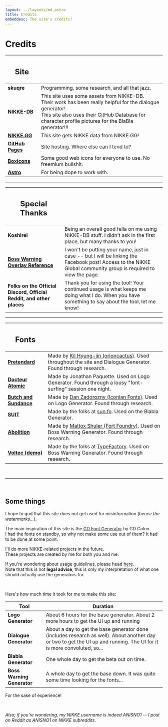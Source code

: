 ```yaml
---
layout: ../layouts/md.astro
title: Credits
embeddesc: The site's credits!
---
```


# Credits

| <h2>Site</h2> | |
| --- | --- |
| **skuqre** | Programming, some research, and all that jazz. |
| [**NIKKE-DB**](https://nikke-db.pages.dev) | This site uses some assets from NIKKE-DB.<br>Their work has been really helpful for the dialogue generator!<br>This site also uses their GitHub Database for character profile pictures for the BlaBla generator!!! |
| [**NIKKE.GG**](https://nikke.gg) | This site gets NIKKE data from NIKKE.GG! |
| [**GitHub Pages**](https://pages.github.com) | Site hosting. Where else can I tend to? |
| [**Boxicons**](https://boxicons.com) | Some good web icons for everyone to use. No freemium bullshit. |
| [**Astro**](https://astro.build) | For being dope to work with. |

---

| <h2>Special Thanks</h2> | |
| --- | --- |
| **Koshirei** | Being an overall good fella on me using NIKKE-DB stuff. I didn't ask in the first place, but many thanks to you! |
| [**Boss Warning Overlay Reference**](https://www.facebook.com/groups/1103225033747263/permalink/1632637744139320/?mibextid=Nif5oz) | I won't be putting your name, just in case -- but I will be linking the Facebook post! Access to the NIKKE Global community group is required to view the page. |
| **Folks on the Official Discord, Official Reddit, and other places** | Thank you for using the tool! Your continued usage is what keeps me doing what I do. When you have something to say about the tool, let me know! |

---

| <h2>Fonts</h2> | |
| --- | --- |
| [**Pretendard**](https://cactus.tistory.com/306) | Made by [Kil Hyung-jin (orioncactus)](https://github.com/orioncactus). Used throughout the site and Dialogue Generator. Found through research. |
| [**Docteur Atomic**](https://www.dafont.com/docteur-atomic.font) | Made by Jonathan Paquette. Used on Logo Generator. Found through a lousy "font-surfing" session one night. |
| [**Butch and Sundance**](https://www.dafont.com/butch-sundance.font) | Made by [Dan Zadorozny (Iconian Fonts)](https://www.iconian.com). Used on Logo Generator. Found through research. |
| [**SUIT**](https://sun.fo/suit/) | Made by the folks at [sun.fo](https://sun.fo/). Used on the Blabla Generator. |
| [**Abolition**](https://fortfoundry.com/fonts/abolition) | Made by [Mattox Shuler (Fort Foundry)](https://fortfoundry.com). Used on Boss Warning Generator. Found through research. |
| [**Voltec (demo)**](https://typefactory.co/product/voltec-futuristic-typeface/) | Made by the folks at [TypeFactory](https://typefactory.co). Used on Boss Warning Generator. Found through research. |

<br>

---

<br>

## Some things

I hope to god that this site does not get used for misinformation *(hence the watermarks...)*.

The main inspiration of this site is the [GD Font Generator](https://gdcolon.com/gdfont) by GD Colon. <br>
I had the fonts on standby, so why not make some use out of them? It had to be done at some point.

I'll do more NIKKE-related projects in the future.<br>
These projects are created by me for both you and me.

If you're wondering about usage guidelines, please head [here](/nikke-font-generator/usage).<br>
Note that this is not **legal advise**, this is only my interpretation of what one should actually use the generators for.

<br>

Here's how much time it took for me to make this site:

| Tool | Duration |
| --- | --- |
| **Logo Generator** | About 6 hours for the base generator. About 2 more hours to get the UI up and running |
| **Dialogue Generator** | About a day to get the base generator done (includes research as well). About another day or two to get the UI up and running. The UI for it is more convoluted, so... |
| **Blabla Generator** | One whole day to get the beta out on time. |
| **Boss Warning Generator** | A whole day to get the base down. It was quite some time looking for the fonts... |

For the sake of experience!

<br>

*Also; if you're wondering, my NIKKE username is indeed ANISNO1 -- I post on Reddit as ANISNO1 on NIKKE subreddits.*

<br>


